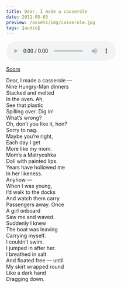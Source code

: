 ```yaml
---
title: Dear, I made a casserole
date: 2011-05-03
preview: /assets/img/casserole.jpg
tags: [audio]
---
```

<audio src="/works/casserole/casserole.mp3" preload="metadata" controls></audio>

<a href="/works/casserole/casserole.pdf">Score</a>

<pre style="font-family: inherit; background: none;">
Dear, I made a casserole —
Nine Hungry-Man dinners
Stacked and melted
In the oven. Ah,
See that plastic
Spilling over. Dig in!
What’s wrong?
Oh, don’t you like it, hon?
Sorry to nag.
Maybe you’re right,
Each day I get
More like my mom.
Mom’s a Matryoshka
Doll with painted lips.
Years have hollowed me
In her likeness.
Anyhow —
When I was young,
I’d walk to the docks
And watch them carry
Passengers away. Once
A girl onboard
Saw me and waved.
Suddenly I knew
The boat was leaving
Carrying myself.
I couldn’t swim.
I jumped in after her.
I breathed in salt
And floated free — until
My skirt wrapped round
Like a dark hand
Dragging down.
</pre>

  
